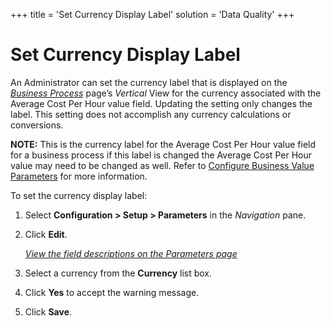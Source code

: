 +++
title = 'Set Currency Display Label'
solution = 'Data Quality'
+++

# Set Currency Display Label

An Administrator can set the currency label that is displayed on the
*[Business Process](../Use_Cases/Manage_Business_Process.htm)* page’s
*Vertical* View for the currency associated with the Average Cost Per
Hour value field. Updating the setting only changes the label. This
setting does not accomplish any currency calculations or conversions.

**NOTE:** This is the currency label for the Average Cost Per Hour value
field for a business process if this label is changed the Average Cost
Per Hour value may need to be changed as well. Refer to [Configure
Business Value
Parameters](../Use_Cases/Configure_Business_Value_Parameters.htm) for
more information.

To set the currency display label:

1.  Select **Configuration \> Setup \> Parameters** in the *Navigation*
    pane.

2.  Click **Edit**.
    
    *[View the field descriptions on the Parameters
    page](../Page_Desc/Parameters_dspConduct.htm)*

3.  Select a currency from the **Currency** list box.

4.  Click **Yes** to accept the warning message.

5.  Click **Save**.
